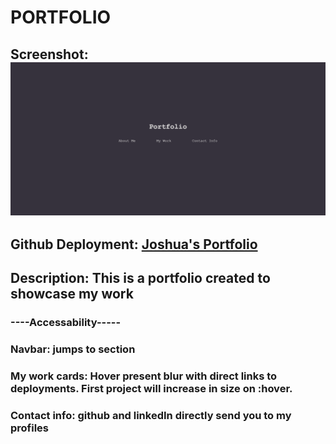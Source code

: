 # PORTFOLIO

## Screenshot: ![image](assets/portfolio-screenshot.png)
## Github Deployment: [Joshua's Portfolio](https://jshvaron.github.io/joshuas-portfolio/)
## Description: This is a portfolio created to showcase my work
### ----Accessability-----
### Navbar: jumps to section 
### My work cards: Hover present blur with direct links to deployments. First project will increase in size on :hover.
### Contact info: github and linkedIn directly send you to my profiles